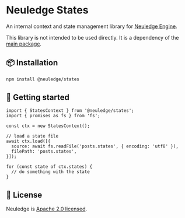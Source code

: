 # Neuledge States

An internal context and state management library for [Neuledge Engine](https://github.com/neuledge/engine-js).

This library is not intended to be used directly. It is a dependency of the [main package](https://www.npmjs.com/package/@neuledge/engine).

## 📦 Installation

```bash
npm install @neuledge/states
```

## 🚀 Getting started

```states
import { StatesContext } from '@neuledge/states';
import { promises as fs } from 'fs';

const ctx = new StatesContext();

// load a state file
await ctx.load([{
  source: await fs.readFile('posts.states', { encoding: 'utf8' }),
  filePath: 'posts.states',
}]);

for (const state of ctx.states) {
  // do something with the state
}
```

## 📄 License

Neuledge is [Apache 2.0 licensed](https://github.com/neuledge/engine-js/blob/main/LICENSE).
